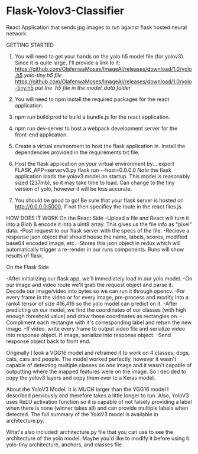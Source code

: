 # Flask-Yolov3-Classifier
React Application that sends jpg images to run against flask hosted neural network.

GETTING STARTED
1) You will need to get your hands on the yolo.h5 model file (for yolov3). Since it is quite large, I'll provide a link to it:
https://github.com/OlafenwaMoses/ImageAI/releases/download/1.0/yolo.h5 *yolo-tiny.h5 file* https://github.com/OlafenwaMoses/ImageAI/releases/download/1.0/yolo-tiny.h5 *put the .h5 file in the model_data folder*

2) You will need to npm install the required packages for the react application.

3) npm run build:prod to build a bundle.js for the react application.

4) npm run dev-server to host a webpack development server for the front-end application.

5) Create a virtual environment to host the flask application in. Install the dependencies provided in the requirements.txt file.

6) Host the flask application on your virtual environment by...
  export FLASK_APP=serverv3.py
  flask run --host=0.0.0.0
  *Note* the flask application loads the yolov3 model on startup. This model is reasonably sized (237mb), so it may take time to load. Can change to the tiny version of yolo, however it will be less accurate.
  
7) You should be good to go! Be sure that your flask server is hosted on http://0.0.0.0:5000, if not then specificy the route in the 
react files.js. 


HOW DOES IT WORK
On the React Side
-Upload a file and React will turn it into a Blob & encode it into a uint8 array. This gives us the file info as "pixel" data.
-Post request to our flask server with the specs of the file.
-Recieve a response json object that should house the name, labels, scores, modified base64 encoded image, etc.
-Stores this json object in redux which will automatically trigger a re-render in our runs components. Runs will show results of flask.

On the Flask Side


-After initializing our flask app, we'll immediately load in our yolo model.
-On our image and video route we'll grab the request object and parse it. Decode our image/video into bytes so we can run it through opencv.
-For every frame in the video or for every image, pre-process and modify into a rank4 tensor of size 416,416 so the yolo model can predict on it. 
-After predicting on our model, we find the coordinates of our classes (with high enough threshold value) and draw those coordinates as rectangles on. 
-Compliment each rectangle with it's corresponding label and return the new image.
-If video, write every frame to output video file and serialize video into response object. If image, serialize into response object.
-Send response object back to front end.


Originally I took a VGG16 model and retrained it to work on 4 classes; dogs, cats, cars and people. The model worked perfectly, however it wasn't capable of detecting multiple classes on one image and it wasn't capable of outputting where the mapped features were on the image. So I decided to copy the yolov3 layers and copy them over to a Keras model. 

About the YoloV3 Model:
It is MUCH larger than the VGG16 model I described perviously and therefore takes a little longer to run. Also, YoloV3 uses ReLU activation function so it is capable of not falsely providing a label when there is none (winner takes all) and can provide multiple labels when detected. The full summary of the YoloV3 model is available in architecture.py.




What's also included:
architecture.py file that you can use to see the architecture of the yolo model. Maybe you'd like to modify it before using it.
yolo-tiny architecture, anchors, and classes file
